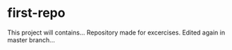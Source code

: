 # first-repo
This project will contains...
Repository made for excercises.
Edited again in master branch...

